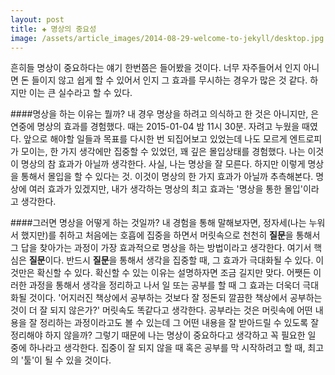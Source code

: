 ```yaml
---  
layout: post  
title: ✚ 명상의 중요성
image: /assets/article_images/2014-08-29-welcome-to-jekyll/desktop.jpg
---  
```


흔히들 명상이 중요하다는 얘기 한번쯤은 들어봤을 것이다. 너무 자주들어서 인지 아니면 돈 들이지 않고 쉽게 할 수 있어서 인지 그 효과를 무시하는 경우가 많은 것 같다. 하지만 이는 큰 실수라고 할 수 있다. 

####명상을 하는 이유는 뭘까? 
내 경우 명상을 하려고 의식하고 한 것은 아니지만, 은연중에 명상의 효과를 경험했다. 때는 2015-01-04 밤 11시 30분. 자려고 누웠을 때였다. 앞으로 해야할 일들과 목표를 다시한 번 되집어보고 있었는데 나도 모르게 엔트로피가 모이는, 한 가지 생각에만 집중할 수 있었던, 꽤 깊은 몰입상태를 경험했다. 나는 이것이 명상의 참 효과가 아닐까 생각한다. 사실, 나는 명상을 잘 모른다. 하지만 이렇게 명상을 통해서 몰입을 할 수 있다는 것. 이것이 명상의 한 가지 효과가 아닐까 추측해본다. 명상에 여러 효과가 있겠지만, 내가 생각하는 명상의 최고 효과는 '명상을 통한 몰입'이라고 생각한다.

####그러면 명상을 어떻게 하는 것일까?
내 경험을 통해 말해보자면, 정자세(나는 누워서 했지만)를 취하고 처음에는 호흡에 집중을 하면서 머릿속으로 천천히 **질문**을 통해서 그 답을 찾아가는 과정이 가장 효과적으로 명상을 하는 방법이라고 생각한다. 여기서 핵심은 **질문**이다. 반드시 **질문**을 통해서 생각을 집중할 때, 그 효과가 극대화될 수 있다. 이것만은 확신할 수 있다. 확신할 수 있는 이유는 설명하자면 조금 길지만 맞다. 어쨋든 이러한 과정을 통해서 생각을 정리하고 나서 일 또는 공부를 할 때 그 효과는 더욱더 극대화될 것이다. '어지러진 책상에서 공부하는 것보다 잘 정돈되 깔끔한 책상에서 공부하는 것이 더 잘 되지 않은가?' 머릿속도 똑같다고 생각한다. 공부라는 것은 머릿속에 어떤 내용을 잘 정리하는 과정이라고도 볼 수 있는데 그 어떤 내용을 잘 받아드릴 수 있도록 잘 정리해야 하지 않을까? 그렇기 때문에 나는 명상이 중요하다고 생각하고 꼭 필요한 일 중에 하나라고 생각한다. 집중이 잘 되지 않을 때 혹은 공부를 막 시작하려고 할 때, 최고의 '툴'이 될 수 있을 것이다.